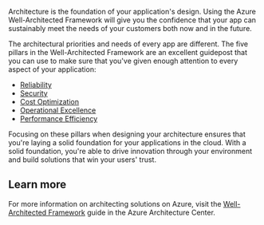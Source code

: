 Architecture is the foundation of your application's design. Using the Azure Well-Architected Framework will give you the confidence that your app can sustainably meet the needs of your customers both now and in the future.

The architectural priorities and needs of every app are different. The five pillars in the Well-Architected Framework are an excellent guidepost that you can use to make sure that you've given enough attention to every aspect of your application:

- [Reliability](/training/modules/azure-well-architected-reliability)
- [Security](/training/modules/azure-well-architected-security)
- [Cost Optimization](/training/modules/azure-well-architected-cost-optimization)
- [Operational Excellence](/training/modules/azure-well-architected-operational-excellence)
- [Performance Efficiency](/training/modules/azure-well-architected-performance-efficiency)

Focusing on these pillars when designing your architecture ensures that you're laying a solid foundation for your applications in the cloud. With a solid foundation, you're able to drive innovation through your environment and build solutions that win your users' trust.

## Learn more

For more information on architecting solutions on Azure, visit the [Well-Architected Framework](/azure/architecture/framework) guide in the Azure Architecture Center.